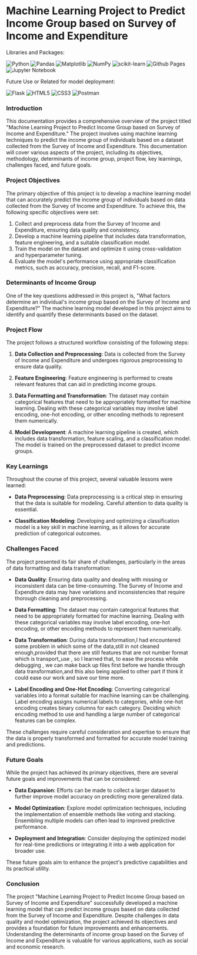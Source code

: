 # Machine Learning Project to Predict Income Group based on Survey of Income and Expenditure

Libraries and Packages:

![Python](https://img.shields.io/badge/python-3670A0?style=for-the-badge&logo=python&logoColor=ffdd54)
![Pandas](https://img.shields.io/badge/pandas-%23150458.svg?style=for-the-badge&logo=pandas&logoColor=white)
![Matplotlib](https://img.shields.io/badge/Matplotlib-%23ffffff.svg?style=for-the-badge&logo=Matplotlib&logoColor=black)
![NumPy](https://img.shields.io/badge/numpy-%23013243.svg?style=for-the-badge&logo=numpy&logoColor=white)
![scikit-learn](https://img.shields.io/badge/scikit--learn-%23F7931E.svg?style=for-the-badge&logo=scikit-learn&logoColor=white)
![Github Pages](https://img.shields.io/badge/github%20pages-121013?style=for-the-badge&logo=github&logoColor=white)
![Jupyter Notebook](https://img.shields.io/badge/jupyter-%23FA0F00.svg?style=for-the-badge&logo=jupyter&logoColor=white)

Future Use or Related for model deployment:

![Flask](https://img.shields.io/badge/flask-%23000.svg?style=for-the-badge&logo=flask&logoColor=white)
![HTML5](https://img.shields.io/badge/html5-%23E34F26.svg?style=for-the-badge&logo=html5&logoColor=white)
![CSS3](https://img.shields.io/badge/css3-%231572B6.svg?style=for-the-badge&logo=css3&logoColor=white)
![Postman](https://img.shields.io/badge/Postman-FF6C37?style=for-the-badge&logo=postman&logoColor=white)


### Introduction
This documentation provides a comprehensive overview of the project titled "Machine Learning Project to Predict Income Group based on Survey of Income and Expenditure." The project involves using machine learning techniques to predict the income group of individuals based on a dataset collected from the Survey of Income and Expenditure. This documentation will cover various aspects of the project, including its objectives, methodology, determinants of income group, project flow, key learnings, challenges faced, and future goals.

### Project Objectives
The primary objective of this project is to develop a machine learning model that can accurately predict the income group of individuals based on data collected from the Survey of Income and Expenditure. To achieve this, the following specific objectives were set:

1. Collect and preprocess data from the Survey of Income and Expenditure, ensuring data quality and consistency.
2. Develop a machine learning pipeline that includes data transformation, feature engineering, and a suitable classification model.
3. Train the model on the dataset and optimize it using cross-validation and hyperparameter tuning.
4. Evaluate the model's performance using appropriate classification metrics, such as accuracy, precision, recall, and F1-score.

### Determinants of Income Group
One of the key questions addressed in this project is, "What factors determine an individual's income group based on the Survey of Income and Expenditure?" The machine learning model developed in this project aims to identify and quantify these determinants based on the dataset.

### Project Flow
The project follows a structured workflow consisting of the following steps:

1. **Data Collection and Preprocessing**: Data is collected from the Survey of Income and Expenditure and undergoes rigorous preprocessing to ensure data quality.

2. **Feature Engineering**: Feature engineering is performed to create relevant features that can aid in predicting income groups.

3. **Data Formatting and Transformation**: The dataset may contain categorical features that need to be appropriately formatted for machine learning. Dealing with these categorical variables may involve label encoding, one-hot encoding, or other encoding methods to represent them numerically.

4. **Model Development**: A machine learning pipeline is created, which includes data transformation, feature scaling, and a classification model. The model is trained on the preprocessed dataset to predict income groups.

### Key Learnings
Throughout the course of this project, several valuable lessons were learned:

- **Data Preprocessing**: Data preprocessing is a critical step in ensuring that the data is suitable for modeling. Careful attention to data quality is essential.

- **Classification Modeling**: Developing and optimizing a classification model is a key skill in machine learning, as it allows for accurate prediction of categorical outcomes.

### Challenges Faced
The project presented its fair share of challenges, particularly in the areas of data formatting and data transformation:

- **Data Quality**: Ensuring data quality and dealing with missing or inconsistent data can be time-consuming. The Survey of Income and Expenditure data may have variations and inconsistencies that require thorough cleaning and preprocessing.

- **Data Formatting**: The dataset may contain categorical features that need to be appropriately formatted for machine learning. Dealing with these categorical variables may involve label encoding, one-hot encoding, or other encoding methods to represent them numerically.

- **Data Transformation**: During data transformation,I had encountered some problem in which some of the data,still in not cleaned enough,provided that there are still features that are not number format which is transport_use , so I learned that, to ease the process while debugging , we can make back up files first before we handle through data transformation,and this also being applied to other part if think it could ease our work and save our time more.

- **Label Encoding and One-Hot Encoding**: Converting categorical variables into a format suitable for machine learning can be challenging. Label encoding assigns numerical labels to categories, while one-hot encoding creates binary columns for each category. Deciding which encoding method to use and handling a large number of categorical features can be complex.


These challenges require careful consideration and expertise to ensure that the data is properly transformed and formatted for accurate model training and predictions.

### Future Goals
While the project has achieved its primary objectives, there are several future goals and improvements that can be considered:

- **Data Expansion**: Efforts can be made to collect a larger dataset to further improve model accuracy on predicting more generalized data.

- **Model Optimization**: Explore model optimization techniques, including the implementation of ensemble methods like voting and stacking. Ensembling multiple models can often lead to improved predictive performance.

- **Deployment and Integration**: Consider deploying the optimized model for real-time predictions or integrating it into a web application for broader use.

These future goals aim to enhance the project's predictive capabilities and its practical utility.

### Conclusion
The project "Machine Learning Project to Predict Income Group based on Survey of Income and Expenditure" successfully developed a machine learning model that can predict income groups based on data collected from the Survey of Income and Expenditure. Despite challenges in data quality and model optimization, the project achieved its objectives and provides a foundation for future improvements and enhancements. Understanding the determinants of income group based on the Survey of Income and Expenditure is valuable for various applications, such as social and economic research.
